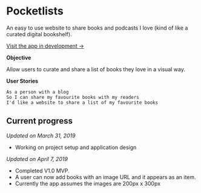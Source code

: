 # Pocketlists

An easy to use website to share books and podcasts I love (kind of like a curated digital bookshelf).

[Visit the app in development →](http://nikhilvijayan.com/pocketlists/)

**Objective**

Allow users to curate and share a list of books they love in a visual way.

**User Stories**

```
As a person with a blog
So I can share my favourite books with my readers
I'd like a website to share a list of my favourite books
```

## Current progress

_Updated on March 31, 2019_

- Working on project setup and application design

_Updated on April 7, 2019_

- Completed V1.0 MVP.
- A user can now add books with an image URL and it appears as an item.
- Currently the app assumes the images are 200px x 300px
